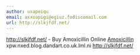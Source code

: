 ```yaml
---
author: uxapeiqu
email: axxoapigi@egiuz.fodiscomail.com
url: http://slkjfdf.net/
---
```


http://slkjfdf.net/ - Buy Amoxicillin Online <a href="http://slkjfdf.net/">Amoxicillin</a> xpw.nxed.blog.dandart.co.uk.lml.ni http://slkjfdf.net/